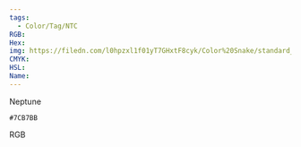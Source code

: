 ```yaml
---
tags:
  - Color/Tag/NTC
RGB:
Hex:
img: https://filedn.com/l0hpzxl1f01yT7GHxtF8cyk/Color%20Snake/standard_csv_to_svg//7CB7BB.svg
CMYK:
HSL:
Name:
---
```

Neptune
```palette
#7CB7BB
```
RGB
